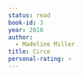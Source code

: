 ```yaml
---
status: read
book-id: 3
year: 2018
author:
  - Madeline Miller
title: Circe
personal-rating: ⭐
---
```

